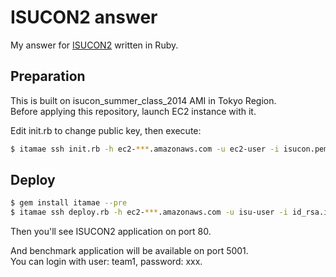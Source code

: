# ISUCON2 answer

My answer for [ISUCON2](https://github.com/tagomoris/isucon2) written in Ruby.

## Preparation

This is built on isucon\_summer\_class\_2014 AMI in Tokyo Region.  
Before applying this repository, launch EC2 instance with it.  
  
Edit init.rb to change public key, then execute:

```bash
$ itamae ssh init.rb -h ec2-***.amazonaws.com -u ec2-user -i isucon.pem
```

## Deploy

```bash
$ gem install itamae --pre
$ itamae ssh deploy.rb -h ec2-***.amazonaws.com -u isu-user -i id_rsa.isucon
```

Then you'll see ISUCON2 application on port 80.  
  
And benchmark application will be available on port 5001.  
You can login with user: team1, password: xxx.
